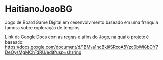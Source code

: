 # HaitianoJoaoBG
Jogo de Board Game Digital em desenvolvimento baseado em uma franquia famosa sobre exploração de templos.

Link do Google Docs com as regras e afins do Jogo, na qual o projeto é baseado:
https://docs.google.com/document/d/1BMva1ncBkj0SRxoA5Vzc0bWiGbCY7DeOyeMgMChTdRU/edit?usp=sharing
